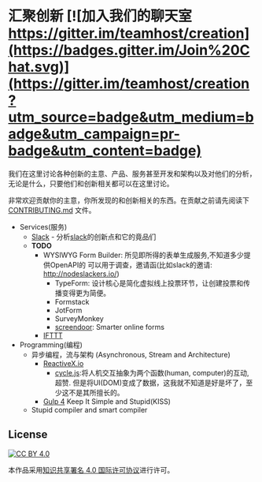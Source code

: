 # 汇聚创新 [![加入我们的聊天室 https://gitter.im/teamhost/creation](https://badges.gitter.im/Join%20Chat.svg)](https://gitter.im/teamhost/creation?utm_source=badge&utm_medium=badge&utm_campaign=pr-badge&utm_content=badge)

我们在这里讨论各种创新的主意、产品、服务甚至开发和架构以及对他们的分析，无论是什么，只要他们和创新相关都可以在这里讨论。

非常欢迎贡献你的主意，你所发现的和创新相关的东西。在贡献之前请先阅读下 [CONTRIBUTING.md][contributing] 文件。


* Services(服务)
  * [Slack](service/slack.cn.md) - 分析[slack][slack]的创新点和它的竟品们
  * **TODO**
    * WYSIWYG Form Builder: 所见即所得的表单生成服务,不知道多少提供OpenAPI的
      可以用于调查，邀请函(比如slack的邀请: http://nodeslackers.io/)
      * TypeForm: 设计核心是简化虚拟线上投票环节，让创建投票和传播变得更为简便。
      * Formstack
      * JotForm
      * SurveyMonkey
      * [screendoor](http://www.dobt.co/screendoor/): Smarter online forms
    * [IFTTT](https://ifttt.com/)
* Programming(编程)
  * 异步编程，流与架构 (Asynchronous, Stream and Architecture)
    * [ReactiveX.io](http://ReactiveX.io)
      * [cycle.js](http://cycle.js.org):将人机交互抽象为两个函数(human, computer)的互动,
        超赞. 但是将UI(DOM)变成了数据，这我就不知道是好是坏了，至少这不是其所擅长的。
    * [Gulp 4](https://github.com/gulpjs/gulp/tree/4.0) Keep It Simple and Stupid(KISS)
  * Stupid compiler and smart compiler


## License

[![CC BY 4.0](https://i.creativecommons.org/l/by/4.0/88x31.png)][CCBY4]

本作品采用[知识共享署名 4.0 国际许可协议][CCBY4]进行许可。

[slack]: https://slack.com/
[contributing]: https://github.com/teamhost/creation/blob/master/CONTRIBUTING.md
[CCBY4]: https://creativecommons.org/licenses/by/4.0/
